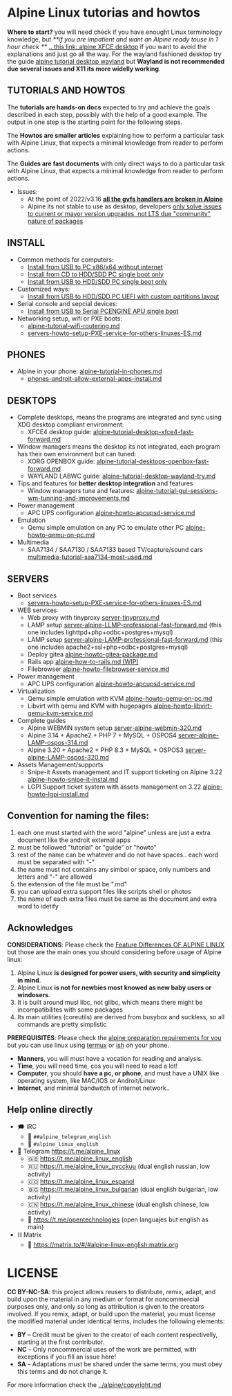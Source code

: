 Alpine Linux tutorias and howtos
=================================

**Where to start?** you will need check if you have enought Linux terminology knowledge, but 
_**if you are impatient and want an Alpine ready touse in 1 hour check **_ [.. this link: alpine XFCE desktop](alpine-tutorial-desktop-xfce4-fast-forward.md) 
if you want to avoid the explanations and just go all the way. For the wayland fashioned 
desktop try the guide [alpine tutorial desktop wayland](alpine-tutorial-desktop-wayland-try.md) 
but **Wayland is not recommended due several issues and X11 its more widelly working**.

## TUTORIALS AND HOWTOS

The **tutorials are hands-on docs** expected to try and achieve the goals described 
in each step, possibly with the help of a good example. The output in one step 
is the starting point for the following steps.

The **Howtos are smaller articles** explaining how to perform a particular task 
with Alpine Linux, that expects a minimal knowledge from reader to perform actions. 

The **Guides are fast documents** with only direct ways to do a particular task
with Alpine Linux, that expects a minimal knowledge from reader to perform actions. 

* Issues:
    * At the point of 2022/v3.16 **[all the gvfs handlers are broken in Alpine](https://gitlab.alpinelinux.org/alpine/aports/-/issues/14183)**
    * Alpine its not stable to use as desktop, developers [only solve issues to current or mayor version upgrades, not LTS due "community" nature of packages](https://gitlab.alpinelinux.org/alpine/aports/-/issues/14182#note_262134)

## INSTALL

* Common methods for computers:
    * [Install from USB to PC x86/x64 without internet](alpine-install-from-usb-to-disk-pc-single-boot-nointernet.md)
    * [Install from CD to HDD/SDD PC single boot only](alpine-install-from-cd-to-disk-pc-single-boot-only.md)
    * [Install from USB to HDD/SDD PC single boot only](alpine-install-from-usb-to-disk-pc-single-boot-only.md)
* Customized ways:
    * [Install from USB to HDD/SDD PC UEFI with custom partitions layout](alpine-install-from-usb-to-disk-pc-custom-partiton.md)
* Serial console and sepcial devices:
    * [Install from USB to Serial PCENGINE APU single boot](alpine-install-from-cd-to-pcengine-apu-single-boot.md)
* Networking setup, wifi or PXE boots:
    * [alpine-tutorial-wifi-routering.md](alpine-tutorial-wifi-routering.md)
    * [servers-howto-setup-PXE-service-for-others-linuxes-ES.md](servers-howto-setup-PXE-service-for-others-linuxes-ES.md)

## PHONES

* Alpine in your phone: [alpine-tutorial-in-phones.md](alpine-tutorial-in-phones.md)
    * [phones-androit-allow-external-apps-install.md](phones-androit-allow-external-apps-install.md)

## DESKTOPS

* Complete desktops, means the programs are integrated and sync using XDG desktop compliant environment:
    * XFCE4 desktop guide: [alpine-tutorial-desktop-xfce4-fast-forward.md](alpine-tutorial-desktop-xfce4-fast-forward.md)
* Window managers means the desktop its not integrated, each program has their own environment but can tuned:
    * XORG OPENBOX guide: [alpine-tutorial-desktops-openbox-fast-forward.md](alpine-tutorial-desktops-openbox-fast-forward.md)
    * WAYLAND LABWC guide: [alpine-tutorial-desktop-wayland-try.md](alpine-tutorial-desktop-wayland-try.md)
* Tips and features for **better desktop integration** and features
    * Window managers tune and features: [alpine-tutorial-gui-sessions-wm-tunning-and-improvements.md](alpine-tutorial-gui-sessions-wm-tunning-and-improvements.md)
* Power management
    * APC UPS configuration [alpine-howto-apcupsd-service.md](alpine-howto-apcupsd-service.md)
* Emulation
    * Qemu simple emulation on any PC to emulate other PC [alpine-howto-qemu-on-pc.md](alpine-howto-qemu-on-pc.md)
* Multimedia
    * SAA7134 / SAA7130 / SAA7133 based TV/capture/sound cars [multimedia-tutorial-saa7134-most-used.md](multimedia-tutorial-saa7134-most-used.md)

## SERVERS

* Boot services
    * [servers-howto-setup-PXE-service-for-others-linuxes-ES.md](servers-howto-setup-PXE-service-for-others-linuxes-ES.md)
* WEB services
    * Web proxy with tinyproxy [server-tinyproxy.md](server-tinyproxy.md)
    * LAMP setup [server-alpine-LLMP-professional-fast-forward.md](server-alpine-LLMP-professional-fast-forward.md) (this one includes lighttpd+php+odbc+postgres+mysql)
    * LAMP setup [server-alpine-LAMP-professional-fast-forward.md](server-alpine-LAMP-professional-fast-forward.md) (this one includes apache2+ssl+php+odbc+postgres+mysql)
    * Deploy gitea [alpine-howto-gitea-package.md](alpine-howto-gitea-package.md)
    * Rails app [alpine-how-to-rails.md (WIP)](tutorials/alpine-how-to-rails.md)
    * Filebrowser [alpine-howto-filebrowser-service.md](tutorials/alpine-howto-filebrowser-service.md)
* Power management
    * APC UPS configuration [alpine-howto-apcupsd-service.md](alpine-howto-apcupsd-service.md)
* Virtualization
    * Qemu simple emulation with KVM [alpine-howto-qemu-on-pc.md](alpine-howto-qemu-on-pc.md)
    * Libvirt with qemu and KVM with hugepages [alpine-howto-libvirt-qemu-kvm-service.md](alpine-howto-libvirt-qemu-kvm-service.md)
* Complete guides
    * Alpine WEBMIN system setup [server-alpine-webmin-320.md](server-alpine-webmin-320.md)
    * Alpine 3.14 + Apache2 + PHP 7 + MySQL + OSPOS4 [server-alpine-LAMP-ospos-314.md](server-alpine-LAMP-ospos-314.md)
    * Alpine 3.20 + Apache2 + PHP 8.3 + MySQL + OSPOS3 [server-alpine-LAMP-ospos-320.md](server-alpine-LAMP-ospos-320.md)
* Assets Management/supports
    * Snipe-it Assets management and IT support ticketing on Alpine 3.22 [alpine-howto-snipe-it-instal.md](alpine-howto-snipe-it-instal.md)
    * LGPI Support ticket system with assets management on 3.22 [alpine-howto-lgpi-install.md](alpine-howto-lgpi-install.md)

## Convention for naming the files:

1. each one must started with the word "alpine" unless are just a extra document like the androit external apps
2. must be followed "tutorial" or "guide" or "howto" 
3. rest of the name can be whatever and do not have spaces.. each word must be separated with "-"
4. the name must not contains any simbol or space, only numbers and letters and "-" are allowed
5. the extension of the file must be ".md"
6. you can upload extra support files like scripts shell or photos
7. the name of each extra files must be same as the document and extra word to idetify


## Acknowledges

**CONSIDERATIONS**: Please check the [Feature Differences OF ALPINE LINUX](../documents/README.md#feature-differences) 
but those are the main ones you should considering before usage of Alpine linux:

1. Alpine Linux **is designed for power users, with security and simplicity in mind**.
2. Alpine Linux **is not for newbies most knowed as new baby users or windosers**.
3. It is built around musl libc, not glibc, which means there might be incompatibilites with some packages
4. Its main utilities (coreutils) are derived from busybox and suckless, so all commands are pretty simplistic

**PREREQUISITES**: Please check the [alpine preparation requirements for you](alpine-newbie-prepare.md) 
but you can use linux using [termux](tutorial-alpine-in-phone.md) or [ish](tutorial-alpine-in-phone.md) on your phone.

* **Manners**, you will must have a vocation for reading and analysis.
* **Time**, you will need time, cos you will need to read a lot!
* **Computer**, you should **have a pc, or phone**, and must have a UNIX like operating system, like MAC/IOS or Androit/Linux
* **Internet**, and minimal bandwitch of internet network.. 

## Help online directly

- 🗯 IRC
  - 💬 `##alpine_telegram_english`
  - 💬 `#alpine_linux_english`
- 📱 Telegram https://t.me/alpine_linux
  - 🇬🇧 https://t.me/alpine_linux_english
  - 🇷🇺 https://t.me/alpine_linux_pycckuu (dual english russian, low activity)
  - 🇨🇴 https://t.me/alpine_linux_espanol
  - 🇧🇬 https://t.me/alpine_linux_bulgarian (dual english bulgarian, low activity)
  - 🇨🇳 https://t.me/alpine_linux_chinese (dual english chinese, low activity)
  - 📡 https://t.me/opentechnologies (open languajes but english as main)
- ⛓ Matrix
  - 👥 https://matrix.to/#/#alpine-linux-english:matrix.org

# LICENSE

**CC BY-NC-SA**: this project allows reusers to distribute, remix, adapt, and build upon the material 
in any medium or format for noncommercial purposes only, and only so long as attribution is given 
to the creators involved. If you remix, adapt, or build upon the material, you must license the modified 
material under identical terms,  includes the following elements:

* **BY**  – Credit must be given to the creator of each content respectivelly, starting at the first contributor.
* **NC**  – Only noncommercial uses of the work are permitted, with exceptions if you fill an issue here!
* **SA**  – Adaptations must be shared under the same terms, you must obey this terms and do not change it.

For more information check the [../alpine/copyright.md](../alpine/copyright.md)

